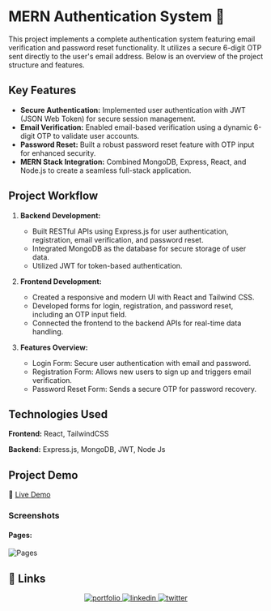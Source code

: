 # MERN Authentication System 🔐

This project implements a complete authentication system featuring email verification and password reset functionality. It utilizes a secure 6-digit OTP sent directly to the user's email address. Below is an overview of the project structure and features.

## Key Features

- **Secure Authentication:** Implemented user authentication with JWT (JSON Web Token) for secure session management.
- **Email Verification:** Enabled email-based verification using a dynamic 6-digit OTP to validate user accounts.
- **Password Reset:** Built a robust password reset feature with OTP input for enhanced security.
- **MERN Stack Integration:** Combined MongoDB, Express, React, and Node.js to create a seamless full-stack application.

## Project Workflow

1. **Backend Development:**
   - Built RESTful APIs using Express.js for user authentication, registration, email verification, and password reset.
   - Integrated MongoDB as the database for secure storage of user data.
   - Utilized JWT for token-based authentication.

2. **Frontend Development:**
   - Created a responsive and modern UI with React and Tailwind CSS.
   - Developed forms for login, registration, and password reset, including an OTP input field.
   - Connected the frontend to the backend APIs for real-time data handling.

3. **Features Overview:**
   - Login Form: Secure user authentication with email and password.
   - Registration Form: Allows new users to sign up and triggers email verification.
   - Password Reset Form: Sends a secure OTP for password recovery.

## Technologies Used

**Frontend:** React, TailwindCSS

**Backend:** Express.js, MongoDB, JWT, Node Js

## Project Demo
🔗 [Live Demo](https://mern-auth-frontend-5pdz.onrender.com/)  <!-- Replace # with the actual demo link -->

### Screenshots

#### Pages:
![Pages](https://res.cloudinary.com/djtgab7oz/image/upload/v1735321040/MERN_FINAL_nm2h9b.png)  <!-- Replace # with the actual image path -->


## 🔗 Links

<p align="center">
  <a href="https://debu21.netlify.app/" target="_blank">
    <img src="https://img.shields.io/badge/my_portfolio-000?style=for-the-badge&logo=ko-fi&logoColor=white" alt="portfolio">
  </a>
  <a href="https://www.linkedin.com/in/debapriyo-das-864b93259/" target="_blank">
    <img src="https://img.shields.io/badge/linkedin-0A66C2?style=for-the-badge&logo=linkedin&logoColor=white" alt="linkedin">
  </a>
  <a href="https://x.com/Debapri28540147" target="_blank">
    <img src="https://img.shields.io/badge/twitter-1DA1F2?style=for-the-badge&logo=twitter&logoColor=white" alt="twitter">
  </a>
</p>


  


